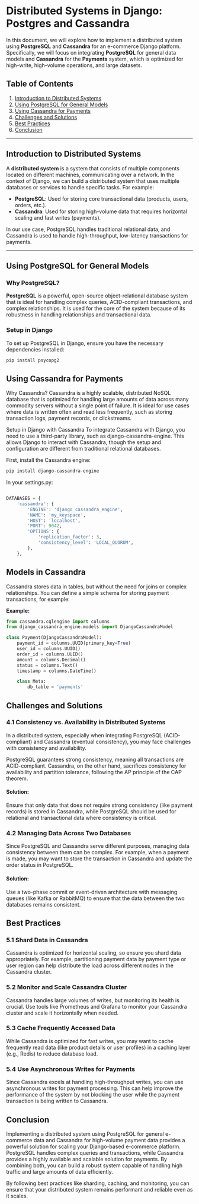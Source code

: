 # Distributed Systems in Django: Postgres and Cassandra

In this document, we will explore how to implement a distributed system using **PostgreSQL** and **Cassandra** for an e-commerce Django platform. Specifically, we will focus on integrating **PostgreSQL** for general data models and **Cassandra** for the **Payments** system, which is optimized for high-write, high-volume operations, and large datasets.

## Table of Contents

1. [Introduction to Distributed Systems](#introduction-to-distributed-systems)
2. [Using PostgreSQL for General Models](#using-postgresql-for-general-models)
3. [Using Cassandra for Payments](#using-cassandra-for-payments)
4. [Challenges and Solutions](#challenges-and-solutions)
5. [Best Practices](#best-practices)
6. [Conclusion](#conclusion)

---
## Introduction to Distributed Systems

A **distributed system** is a system that consists of multiple components located on different machines, communicating over a network. In the context of Django, we can build a distributed system that uses multiple databases or services to handle specific tasks. For example:

- **PostgreSQL**: Used for storing core transactional data (products, users, orders, etc.).
- **Cassandra**: Used for storing high-volume data that requires horizontal scaling and fast writes (payments).

In our use case, PostgreSQL handles traditional relational data, and Cassandra is used to handle high-throughput, low-latency transactions for payments.

---

## Using PostgreSQL for General Models

### Why PostgreSQL?

**PostgreSQL** is a powerful, open-source object-relational database system that is ideal for handling complex queries, ACID-compliant transactions, and complex relationships. It is used for the core of the system because of its robustness in handling relationships and transactional data.

### Setup in Django

To set up PostgreSQL in Django, ensure you have the necessary dependencies installed:

```bash
pip install psycopg2
```
## Using Cassandra for Payments
Why Cassandra?
Cassandra is a highly scalable, distributed NoSQL database that is optimized for handling large amounts of data across many commodity servers without a single point of failure. It is ideal for use cases where data is written often and read less frequently, such as storing transaction logs, payment records, or clickstreams.

Setup in Django with Cassandra
To integrate Cassandra with Django, you need to use a third-party library, such as django-cassandra-engine. This allows Django to interact with Cassandra, though the setup and configuration are different from traditional relational databases.

First, install the Cassandra engine:

```bash
pip install django-cassandra-engine
```
In your settings.py:

```python

DATABASES = {
    'cassandra': {
        'ENGINE': 'django_cassandra_engine',
        'NAME': 'my_keyspace',
        'HOST': 'localhost',
        'PORT': 9042,
        'OPTIONS': {
            'replication_factor': 3,
            'consistency_level': 'LOCAL_QUORUM',
        },
    },
```
## Models in Cassandra
Cassandra stores data in tables, but without the need for joins or complex relationships. You can define a simple schema for storing payment transactions, for example:

**Example:**
```python
from cassandra.cqlengine import columns
from django_cassandra_engine.models import DjangoCassandraModel

class Payment(DjangoCassandraModel):
    payment_id = columns.UUID(primary_key=True)
    user_id = columns.UUID()
    order_id = columns.UUID()
    amount = columns.Decimal()
    status = columns.Text()
    timestamp = columns.DateTime()

    class Meta:
        db_table = 'payments'
```
## Challenges and Solutions
### 4.1 Consistency vs. Availability in Distributed Systems
In a distributed system, especially when integrating PostgreSQL (ACID-compliant) and Cassandra (eventual consistency), you may face challenges with consistency and availability.

PostgreSQL guarantees strong consistency, meaning all transactions are ACID-compliant.
Cassandra, on the other hand, sacrifices consistency for availability and partition tolerance, following the AP principle of the CAP theorem.
#### Solution:
Ensure that only data that does not require strong consistency (like payment records) is stored in Cassandra, while PostgreSQL should be used for relational and transactional data where consistency is critical.

### 4.2 Managing Data Across Two Databases
Since PostgreSQL and Cassandra serve different purposes, managing data consistency between them can be complex. For example, when a payment is made, you may want to store the transaction in Cassandra and update the order status in PostgreSQL.

#### Solution: 
Use a two-phase commit or event-driven architecture with messaging queues (like Kafka or RabbitMQ) to ensure that the data between the two databases remains consistent.

## Best Practices
### 5.1 Shard Data in Cassandra
Cassandra is optimized for horizontal scaling, so ensure you shard data appropriately. For example, partitioning payment data by payment type or user region can help distribute the load across different nodes in the Cassandra cluster.

### 5.2 Monitor and Scale Cassandra Cluster
Cassandra handles large volumes of writes, but monitoring its health is crucial. Use tools like Prometheus and Grafana to monitor your Cassandra cluster and scale it horizontally when needed.

### 5.3 Cache Frequently Accessed Data
While Cassandra is optimized for fast writes, you may want to cache frequently read data (like product details or user profiles) in a caching layer (e.g., Redis) to reduce database load.

### 5.4 Use Asynchronous Writes for Payments
Since Cassandra excels at handling high-throughput writes, you can use asynchronous writes for payment processing. This can help improve the performance of the system by not blocking the user while the payment transaction is being written to Cassandra.

## Conclusion
Implementing a distributed system using PostgreSQL for general e-commerce data and Cassandra for high-volume payment data provides a powerful solution for scaling your Django-based e-commerce platform. PostgreSQL handles complex queries and transactions, while Cassandra provides a highly available and scalable solution for payments. By combining both, you can build a robust system capable of handling high traffic and large amounts of data efficiently.

By following best practices like sharding, caching, and monitoring, you can ensure that your distributed system remains performant and reliable even as it scales.